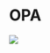 ><!DOCTYPE html>
<html>
<head>
         <title> ELSEOCEAN </title>
</head>
<body>
         <h1>OPA</h1>
<img src="https://i.pinimg.com/originals/ec/f8/db/ecf8db03ad8b82f42a9b3abca85c6172.jpg">

</body>
</html>
